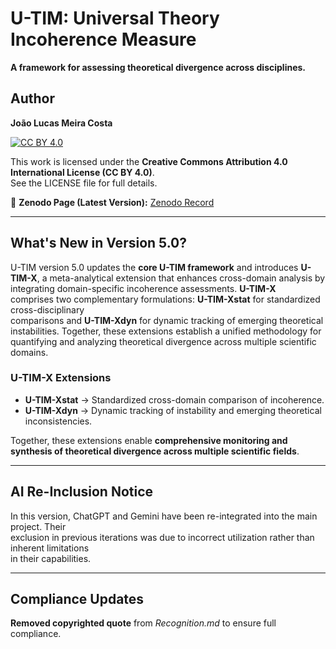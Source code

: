 # U-TIM: Universal Theory Incoherence Measure  

**A framework for assessing theoretical divergence across disciplines.**  

## Author  
**João Lucas Meira Costa**  

[![CC BY 4.0](https://licensebuttons.net/l/by/4.0/88x31.png)](https://creativecommons.org/licenses/by/4.0/)  

This work is licensed under the **Creative Commons Attribution 4.0 International License (CC BY 4.0)**.  
See the LICENSE file for full details.  

🔗 **Zenodo Page (Latest Version):** [Zenodo Record](https://zenodo.org/records/14841955)

---

## What's New in Version 5.0?  
U-TIM version 5.0 updates the **core U-TIM framework** and introduces **U-TIM-X**, a meta-analytical extension that enhances cross-domain analysis by integrating domain-specific incoherence assessments. **U-TIM-X**  
comprises two complementary formulations: **U-TIM-Xstat** for standardized cross-disciplinary  
comparisons and **U-TIM-Xdyn** for dynamic tracking of emerging theoretical instabilities. Together, these extensions establish a unified methodology for quantifying and analyzing theoretical divergence across multiple scientific domains.

### U-TIM-X Extensions  
- **U-TIM-Xstat** → Standardized cross-domain comparison of incoherence.  
- **U-TIM-Xdyn** → Dynamic tracking of instability and emerging theoretical inconsistencies.  

Together, these extensions enable **comprehensive monitoring and synthesis of theoretical divergence across multiple scientific fields**.  

---

## AI Re-Inclusion Notice  
In this version, ChatGPT and Gemini have been re-integrated into the main project. Their  
exclusion in previous iterations was due to incorrect utilization rather than inherent limitations  
in their capabilities.  

---

## Compliance Updates  
**Removed copyrighted quote** from *Recognition.md* to ensure full compliance.  
